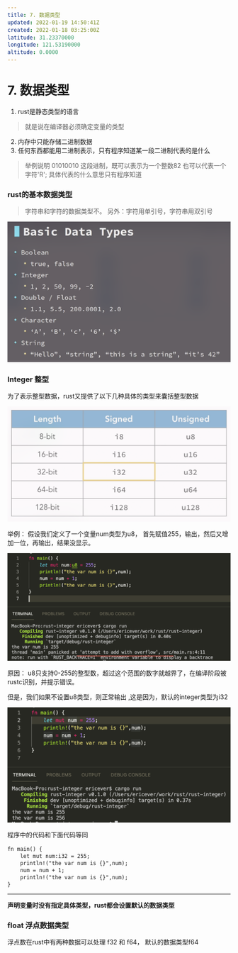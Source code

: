 ```yaml
---
title: 7. 数据类型
updated: 2022-01-19 14:50:41Z
created: 2022-01-18 03:25:00Z
latitude: 31.23370000
longitude: 121.53190000
altitude: 0.0000
---
```


# 7. 数据类型

1. rust是静态类型的语言
> 就是说在编译器必须确定变量的类型
2. 内存中只能存储二进制数据
3. 任何东西都能用二进制表示，只有程序知道某一段二进制代表的是什么
> 举例说明 01010010 这段进制，既可以表示为一个整数82 也可以代表一个字符'R'; 具体代表的什么意思只有程序知道

### rust的基本数据类型

> 字符串和字符的数据类型不。 
> 另外：字符用单引号，字符串用双引号


![Screen Shot 2022-01-19 at 15.57.43.png](../_resources/Screen%20Shot%202022-01-19%20at%2015.57.43.png)


### Integer 整型

为了表示整型数据，rust又提供了以下几种具体的类型来囊括整型数据

![Screen Shot 2022-01-19 at 16.36.31.png](../_resources/Screen%20Shot%202022-01-19%20at%2016.36.31.png)

举例： 假设我们定义了一个变量num类型为u8， 首先赋值255，输出，然后又增加一位，再输出，结果没显示。

![e1cb8d860b663f1ed9f389ac96d99634.png](../_resources/e1cb8d860b663f1ed9f389ac96d99634.png)

原因：  u8只支持0-255的整型数，超过这个范围的数字就越界了，在编译阶段被rustc识别，并提示错误。

但是，我们如果不设置u8类型，则正常输出 ,这是因为，默认的integer类型为i32 

![Screen Shot 2022-01-19 at 16.58.45.png](../_resources/Screen%20Shot%202022-01-19%20at%2016.58.45.png)

程序中的代码和下面代码等同

```
fn main() {
    let mut num:i32 = 255;
    println!("the var num is {}",num);
    num = num + 1;
    println!("the var num is {}",num);
}
```

----

**声明变量时没有指定具体类型，rust都会设置默认的数据类型**

### float 浮点数据类型 

浮点数在rust中有两种数据可以处理 f32 和 f64， 默认的数据类型f64






